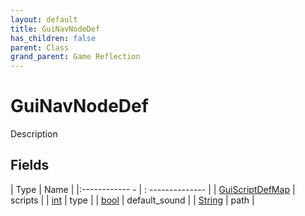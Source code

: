 ```yaml
---
layout: default
title: GuiNavNodeDef
has_children: false
parent: Class
grand_parent: Game Reflection
---
```

# GuiNavNodeDef
Description 

## Fields
| Type | Name |
|:------------ - | : -------------- |
| [GuiScriptDefMap](game-reflection/classes/gui_script_def_map.md) | scripts |
| [int](game-reflection/enums/int.md) | type |
| [bool](game-reflection/components/bool.md) | default_sound |
| [String](game-reflection/components/string.md) | path |
